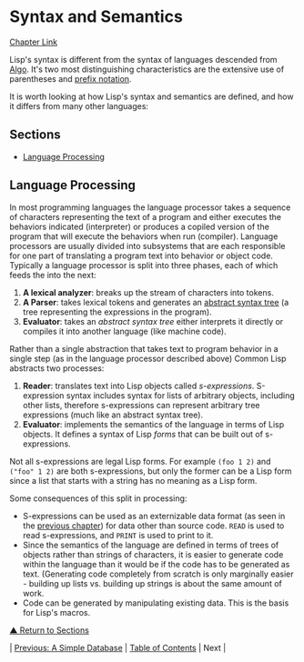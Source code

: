 # Syntax and Semantics
[Chapter Link](http://www.gigamonkeys.com/book/syntax-and-semantics.html)

Lisp's syntax is different from the syntax of languages descended from [Algo](https://en.wikipedia.org/wiki/ALGOL). It's two most distinguishing characteristics are the extensive use of parentheses and [prefix notation](https://en.wikipedia.org/wiki/Polish_notation).

It is worth looking at how Lisp's syntax and semantics are defined, and how it differs from many other languages:

## Sections
* [Language Processing](#language-processing)

## Language Processing
In most programming languages the language processor takes a sequence of characters representing the text of a program and either executes the behaviors indicated (interpreter) or produces a copiled version of the program that will execute the behaviors when run (compiler). Language processors are usually divided into subsystems that are each responsible for one part of translating a program text into behavior or object code. Typically a language processor is split into three phases, each of which feeds the into the next:
1. **A lexical analyzer**: breaks up the stream of characters into tokens.
2. **A Parser**: takes lexical tokens and generates an [abstract syntax tree](https://en.wikipedia.org/wiki/Abstract_syntax_tree) (a tree representing the expressions in the program).
3. **Evaluator**: takes an _abstract syntax tree_ either interprets it directly or compiles it into another language (like machine code).

Rather than a single abstraction that takes text to program behavior in a single step (as in the language processor described above) Common Lisp abstracts two processes:
1. **Reader**: translates text into Lisp objects called _s-expressions_. S-expression syntax includes syntax for lists of arbitrary objects, including other lists, therefore s-expressions can represent arbitrary tree expressions (much like an abstract syntax tree).
2. **Evaluator**: implements the semantics of the language in terms of Lisp objects. It defines a syntax of Lisp _forms_ that can be built out of s-expressions.

Not all s-expressions are legal Lisp forms. For example `(foo 1 2)` and `("foo" 1 2)` are both s-expressions, but only the former can be a Lisp form since a list that starts with a string has no meaning as a Lisp form.

Some consequences of this split in processing:
* S-expressions can be used as an externizable data format (as seen in the [previous chapter](../03/README.md#saving-and-loading-the-database)) for data other than source code. `READ` is used to read s-expressions, and `PRINT` is used to print to it.
* Since the semantics of the language are defined in terms of trees of objects rather than strings of characters, it is easier to generate code within the language than it would be if the code has to be generated as text. (Generating code completely from scratch is only marginally easier - building up lists vs. building up strings is about the same amount of work.
* Code can be generated by manipulating existing data. This is the basis for Lisp's macros.

[▲ Return to Sections](#sections)

| [Previous: A Simple Database](../03/README.md) | [Table of Contents](../README.md#notes) | Next |
